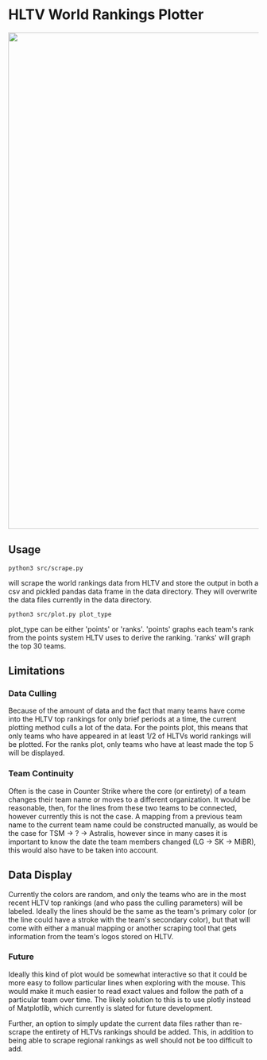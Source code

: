 # HLTV World Rankings Plotter

<img src="https://media.githubusercontent.com/media/Davey-Hughes/hltv_ranks/master/plots/plot_ranks.png" width="1000"/>

## Usage
```
python3 src/scrape.py
```
will scrape the world rankings data from HLTV and store the output in both a
csv and pickled pandas data frame in the data directory. They will overwrite
the data files currently in the data directory.

```
python3 src/plot.py plot_type
```
plot\_type can be either 'points' or 'ranks'. 'points' graphs each team's rank
from the points system HLTV uses to derive the ranking. 'ranks' will graph the
top 30 teams.

## Limitations
### Data Culling
Because of the amount of data and the fact that many teams have come into the
HLTV top rankings for only brief periods at a time, the current plotting method
culls a lot of the data. For the points plot, this means that only teams who
have appeared in at least 1/2 of HLTVs world rankings will be plotted. For the
ranks plot, only teams who have at least made the top 5 will be displayed.

### Team Continuity
Often is the case in Counter Strike where the core (or entirety) of a team
changes their team name or moves to a different organization. It would be
reasonable, then, for the lines from these two teams to be connected, however
currently this is not the case. A mapping from a previous team name to the
current team name could be constructed manually, as would be the case for TSM
-> ? -> Astralis, however since in many cases it is important to know the date
the team members changed (LG -> SK -> MiBR), this would also have to be taken
into account.

## Data Display
Currently the colors are random, and only the teams who are in the most recent
HLTV top rankings (and who pass the culling parameters) will be labeled.
Ideally the lines should be the same as the team's primary color (or the line
could have a stroke with the team's secondary color), but that will come with
either a manual mapping or another scraping tool that gets information from the
team's logos stored on HLTV.

### Future
Ideally this kind of plot would be somewhat interactive so that it could be
more easy to follow particular lines when exploring with the mouse. This would
make it much easier to read exact values and follow the path of a particular
team over time. The likely solution to this is to use plotly instead of
Matplotlib, which currently is slated for future development.

Further, an option to simply update the current data files rather than re-scrape
the entirety of HLTVs rankings should be added. This, in addition to being able
to scrape regional rankings as well should not be too difficult to add.
